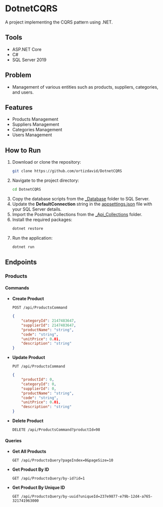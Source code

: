 # DotnetCQRS

A project implementing the CQRS pattern using .NET.

## Tools
- ASP.NET Core
- C#
- SQL Server 2019

## Problem
- Management of various entities such as products, suppliers, categories, and users.

## Features
- Products Management
- Suppliers Management
- Categories Management
- Users Management

## How to Run
1. Download or clone the repository:
    ```sh
    git clone https://github.com/ortizdavid/DotnetCQRS
    ```
2. Navigate to the project directory:
    ```sh
    cd DotnetCQRS
    ```
3. Copy the database scripts from the [_Database](_Database) folder to SQL Server.
4. Update the **DefaultConnection** string in the [appsettings.json](appsettings.json) file with your SQL Server details.
5. Import the Postman Collections from the [_Api_Collections](_Api_Collections) folder.
6. Install the required packages:
    ```sh
    dotnet restore
    ```
7. Run the application:
    ```sh
    dotnet run
    ```

## Endpoints

### Products

#### Commands

- **Create Product**
    ```http
    POST /api/ProductsCommand
    ```
    ```json
    {
        "categoryId": 2147483647,
        "supplierId": 2147483647,
        "productName": "string",
        "code": "string",
        "unitPrice": 0.01,
        "description": "string"
    }
    ```
- **Update Product**
    ```http
    PUT /api/ProductsCommand
    ```
    ```json
    {
        "productId": 0,
        "categoryId": 0,
        "supplierId": 0,
        "productName": "string",
        "code": "string",
        "unitPrice": 0.01,
        "description": "string"
    }
    ```
- **Delete Product**
    ```http
    DELETE /api/ProductsCommand?productId=98
    ```

#### Queries

- **Get All Products**
    ```http
    GET /api/ProductsQuery?pageIndex=0&pageSize=10
    ```
- **Get Product By ID**
    ```http
    GET /api/ProductsQuery/by-id?id=1
    ```
- **Get Product By Unique ID**
    ```http
    GET /api/ProductsQuery/by-uuid?uniqueId=237e9877-e79b-12d4-a765-321741963000
    ```
